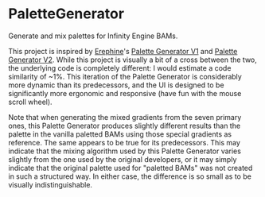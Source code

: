 # PaletteGenerator
Generate and mix palettes for Infinity Engine BAMs.

This project is inspired by [Erephine](http://www.shsforums.net/user/2954-erephine/)'s [Palette Generator V1](http://www.shsforums.net/files/file/552-developer-files-v2/) and [Palette Generator V2](http://www.shsforums.net/files/file/819-1ppv3-extended-palette-entries/).  While this project is visually a bit of a cross between the two, the underlying code is completely different:  I would estimate a code similarity of ~1%.  This iteration of the Palette Generator is considerably more dynamic than its predecessors, and the UI is designed to be significantly more ergonomic and responsive (have fun with the mouse scroll wheel).

Note that when generating the mixed gradients from the seven primary ones, this Palette Generator produces slightly different results than the palette in the vanilla paletted BAMs using those special gradients as reference.  The same appears to be true for its predecessors.  This may indicate that the mixing algorithm used by this Palette Generator varies slightly from the one used by the original developers, or it may simply indicate that the original palette used for "paletted BAMs" was not created in such a structured way.  In either case, the difference is so small as to be visually indistinguishable.
